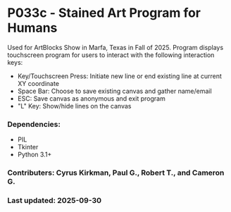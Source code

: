 # P033c - Stained Art Program for Humans

Used for ArtBlocks Show in Marfa, Texas in Fall of 2025. Program displays
touchscreen program for users to interact with the following interaction keys:
- Key/Touchscreen Press: Initiate new line or end existing line at current XY coordinate
- Space Bar:  Choose to save existing canvas and gather name/email
- ESC:    Save canvas as anonymous and exit program
- "L" Key:      Show/hide lines on the canvas

### Dependencies:
- PIL
- Tkinter
- Python 3.1+

### Contributers: Cyrus Kirkman, Paul G., Robert T., and Cameron G.

### Last updated: 2025-09-30
